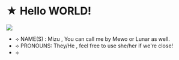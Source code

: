 # ★ Hello WORLD!
<img src="[(https://github.com/user-attachments/assets/eca7cf1a-f782-46cd-a47a-28f9e46dc8f0)](https://64.media.tumblr.com/bac68190a6cd25ed2bd7a3eef6b99148/5ed58768fcf53ef2-03/s640x960/9eb07634dc1839b107bb3968f5449babbfedcb6c.pnj)
">
- ⟢ NAME(S) : Mizu , You can call me by Mewo or Lunar as well.
- ⟢ PRONOUNS: They/He , feel free to use she/her if we're close!
- ⟢ 
